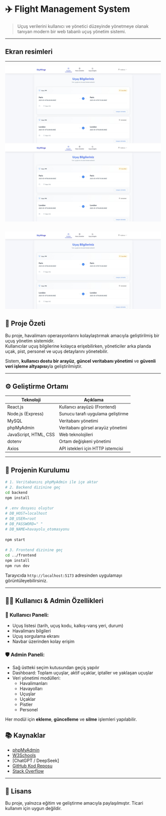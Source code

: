 # ✈️ Flight Management System

> Uçuş verilerini kullanıcı ve yönetici düzeyinde yönetmeye olanak tanıyan modern bir web tabanlı uçuş yönetim sistemi.

---

## Ekran resimleri
---
![Image alt](https://github.com/YEKTA34/arabajsonn/blob/9e8a2822ff57bcd2486166b9feafb39a92cb6dc5/build/WhatsApp%20Image%202025-05-17%20at%2001.24.17.jpeg)
![Image alt](https://github.com/YEKTA34/arabajsonn/blob/9e8a2822ff57bcd2486166b9feafb39a92cb6dc5/build/WhatsApp%20Image%202025-05-17%20at%2001.24.17.jpeg)

![Image alt](https://github.com/YEKTA34/arabajsonn/blob/9e8a2822ff57bcd2486166b9feafb39a92cb6dc5/build/WhatsApp%20Image%202025-05-17%20at%2001.24.17.jpeg)
---

## 📝 Proje Özeti

Bu proje, havalimanı operasyonlarını kolaylaştırmak amacıyla geliştirilmiş bir uçuş yönetim sistemidir.  
Kullanıcılar uçuş bilgilerine kolayca erişebilirken, yöneticiler arka planda uçak, pist, personel ve uçuş detaylarını yönetebilir.

Sistem, **kullanıcı dostu bir arayüz**, **güncel veritabanı yönetimi** ve **güvenli veri işleme altyapısı**yla geliştirilmiştir.

---

## ⚙️ Geliştirme Ortamı

| Teknoloji | Açıklama |
|----------|----------|
| React.js | Kullanıcı arayüzü (Frontend) |
| Node.js (Express) | Sunucu tarafı uygulama geliştirme |
| MySQL | Veritabanı yönetimi |
| phpMyAdmin | Veritabanı görsel arayüz yönetimi |
| JavaScript, HTML, CSS | Web teknolojileri |
| dotenv | Ortam değişkeni yönetimi |
| Axios | API istekleri için HTTP istemcisi |

---

## 🚀 Projenin Kurulumu

```bash
# 1. Veritabanını phpMyAdmin ile içe aktar
# 2. Backend dizinine geç
cd backend
npm install

# .env dosyası oluştur
# DB_HOST=localhost
# DB_USER=root
# DB_PASSWORD=" "
# DB_NAME=havayolu_otomasyonu

npm start

# 3. Frontend dizinine geç
cd ../frontend
npm install
npm run dev
```

Tarayıcıda `http://localhost:5173` adresinden uygulamayı görüntüleyebilirsiniz.

---

## 🧑‍💻 Kullanıcı & Admin Özellikleri

### 👤 Kullanıcı Paneli:
- Uçuş listesi (tarih, uçuş kodu, kalkış-varış yeri, durum)
- Havalimanı bilgileri
- Uçuş sorgulama ekranı
- Navbar üzerinden kolay erişim

### 🛡️ Admin Paneli:
- Sağ üstteki seçim kutusundan geçiş yapılır
- Dashboard: Toplam uçuşlar, aktif uçaklar, iptaller ve yaklaşan uçuşlar
- Veri yönetimi modülleri:
  - Havalimanları
  - Havayolları
  - Uçuşlar
  - Uçaklar
  - Pistler
  - Personel

Her modül için **ekleme**, **güncelleme** ve **silme** işlemleri yapılabilir.



## 📚 Kaynaklar

- [phpMyAdmin](https://www.phpmyadmin.net/)  
- [W3Schools](https://www.w3schools.com/)  
- [ChatGPT / DeepSeek]  
- [GitHub Kod Reposu](https://github.com/)  
- [Stack Overflow](https://stackoverflow.com/)

---

## 📄 Lisans

Bu proje, yalnızca eğitim ve geliştirme amacıyla paylaşılmıştır. Ticari kullanım için uygun değildir.
